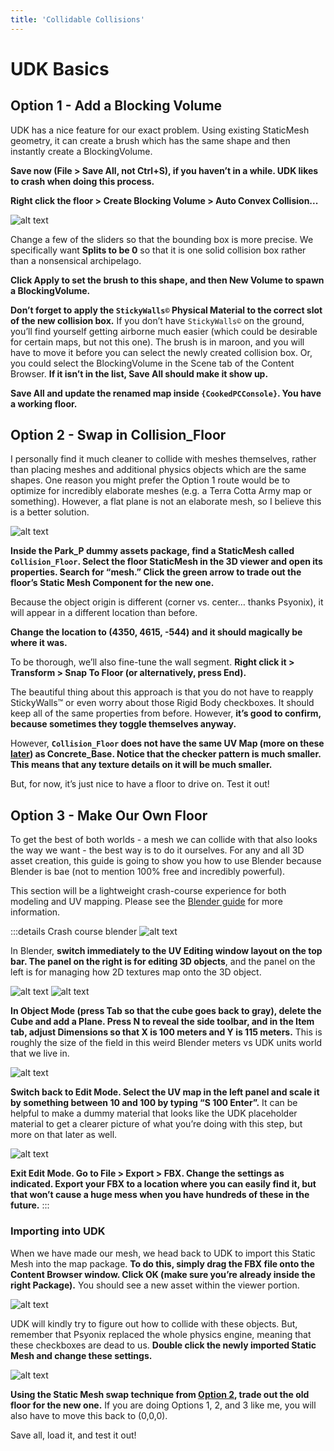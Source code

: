```yaml
---
title: 'Collidable Collisions'
---
```

# UDK Basics

## Option 1 - Add a Blocking Volume

UDK has a nice feature for our exact problem. Using existing StaticMesh geometry, it can create a brush which has the same shape and then instantly create a BlockingVolume.

**Save now (File > Save All, not Ctrl+S), if you haven’t in a while. UDK likes to crash when doing this process.**

**Right click the floor > Create Blocking Volume > Auto Convex Collision...**

![alt text](../../.vuepress/public/images/image75.png)

Change a few of the sliders so that the bounding box is more precise. We specifically want **Splits to be 0** so that it is one solid collision box rather than a nonsensical archipelago. 

**Click Apply to set the brush to this shape, and then New Volume to spawn a BlockingVolume.**

**Don’t forget to apply the `StickyWalls©` Physical Material to the correct slot of the new collision box.** If you don’t have `StickyWalls©` on the ground, you’ll find yourself getting airborne much easier (which could be desirable for certain maps, but not this one). The brush is in maroon, and you will have to move it before you can select the newly created collision box. Or, you could select the BlockingVolume in the Scene tab of the Content Browser. **If it isn’t in the list, Save All should make it show up.**

**Save All and update the renamed map inside `{CookedPCConsole}`. You have a working floor.**

## Option 2 - Swap in Collision_Floor

I personally find it much cleaner to collide with meshes themselves, rather than placing meshes and additional physics objects which are the same shapes. One reason you might prefer the Option 1 route would be to optimize for incredibly elaborate meshes (e.g. a Terra Cotta Army map or something). However, a flat plane is not an elaborate mesh, so I believe this is a better solution.

![alt text](../../.vuepress/public/images/image88.png "The new hotness")

**Inside the Park_P dummy assets package, find a StaticMesh called `Collision_Floor`. Select the floor StaticMesh in the 3D viewer and open its properties. Search for “mesh.” Click the green arrow to trade out the floor’s Static Mesh Component for the new one.**

Because the object origin is different (corner vs. center… thanks Psyonix), it will appear in a different location than before.

**Change the location to (4350, 4615, -544) and it should magically be where it was.**

To be thorough, we’ll also fine-tune the wall segment. **Right click it > Transform > Snap To Floor (or alternatively, press End).**

The beautiful thing about this approach is that you do not have to reapply StickyWalls™ or even worry about those Rigid Body checkboxes. It should keep all of the same properties from before. However, **it’s good to confirm, because sometimes they toggle themselves anyway.**

However, **`Collision_Floor` does not have the same UV Map (more on these [later](../blender/06_UV)) as Concrete_Base. Notice that the checker pattern is much smaller. This means that any texture details on it will be much smaller.**

But, for now, it’s just nice to have a floor to drive on. Test it out!

## Option 3 - Make Our Own Floor

To get the best of both worlds - a mesh we can collide with that also looks the way we want - the best way is to do it ourselves. For any and all 3D asset creation, this guide is going to show you how to use Blender because Blender is bae (not to mention 100% free and incredibly powerful).

This section will be a lightweight crash-course experience for both modeling and UV mapping. Please see the [Blender guide](../blender/01_blender) for more information.

:::details Crash course blender
![alt text](../../.vuepress/public/images/image150.png "UvvU")

In Blender, **switch immediately to the UV Editing window layout on the top bar. The panel on the right is for editing 3D objects**, and the panel on the left is for managing how 2D textures map onto the 3D object.

![alt text](../../.vuepress/public/images/image178.png "Plain old plane")
![alt text](../../.vuepress/public/images/image155.png)

**In Object Mode (press Tab so that the cube goes back to gray), delete the Cube and add a Plane. Press N to reveal the side toolbar, and in the Item tab, adjust Dimensions so that X is 100 meters and Y is 115 meters.** This is roughly the size of the field in this weird Blender meters vs UDK units world that we live in.

![alt text](../../.vuepress/public/images/image68.png "Big plane")

**Switch back to Edit Mode. Select the UV map in the left panel and scale it by something between 10 and 100 by typing “S 100 Enter”.** It can be helpful to make a dummy material that looks like the UDK placeholder material to get a clearer picture of what you’re doing with this step, but more on that later as well.

![alt text](../../.vuepress/public/images/image77.png "For Best eXport...")

**Exit Edit Mode. Go to File > Export > FBX. Change the settings as indicated. Export your FBX to a location where you can easily find it, but that won’t cause a huge mess when you have hundreds of these in the future.**
:::

### Importing into UDK <Badge text="important" type="tip"/>

When we have made our mesh, we head back to UDK to import this Static Mesh into the map package. **To do this, simply drag the FBX file onto the Content Browser window. Click OK (make sure you’re already inside the right Package).** You should see a new asset within the viewer portion.

![alt text](../../.vuepress/public/images/image170.png "Get your asset in here")

UDK will kindly try to figure out how to collide with these objects. But, remember that Psyonix replaced the whole physics engine, meaning that these checkboxes are dead to us. **Double click the newly imported Static Mesh and change these settings.**

![alt text](../../.vuepress/public/images/image47.png "We don’t want their collisions anyway")

**Using the Static Mesh swap technique from [Option 2](05_collidable_collisions.html#option-2-swap-in-collision-floor), trade out the old floor for the new one.** If you are doing Options 1, 2, and 3 like me, you will also have to move this back to (0,0,0).

Save all, load it, and test it out!
